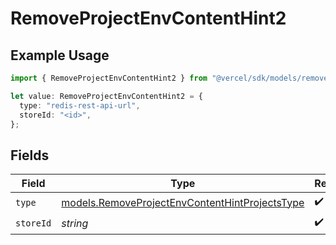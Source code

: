 # RemoveProjectEnvContentHint2

## Example Usage

```typescript
import { RemoveProjectEnvContentHint2 } from "@vercel/sdk/models/removeprojectenvop.js";

let value: RemoveProjectEnvContentHint2 = {
  type: "redis-rest-api-url",
  storeId: "<id>",
};
```

## Fields

| Field                                                                                                  | Type                                                                                                   | Required                                                                                               | Description                                                                                            |
| ------------------------------------------------------------------------------------------------------ | ------------------------------------------------------------------------------------------------------ | ------------------------------------------------------------------------------------------------------ | ------------------------------------------------------------------------------------------------------ |
| `type`                                                                                                 | [models.RemoveProjectEnvContentHintProjectsType](../models/removeprojectenvcontenthintprojectstype.md) | :heavy_check_mark:                                                                                     | N/A                                                                                                    |
| `storeId`                                                                                              | *string*                                                                                               | :heavy_check_mark:                                                                                     | N/A                                                                                                    |